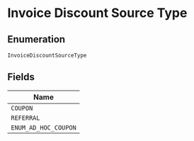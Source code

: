 
# Invoice Discount Source Type

## Enumeration

`InvoiceDiscountSourceType`

## Fields

| Name |
|  --- |
| `COUPON` |
| `REFERRAL` |
| `ENUM_AD_HOC_COUPON` |

